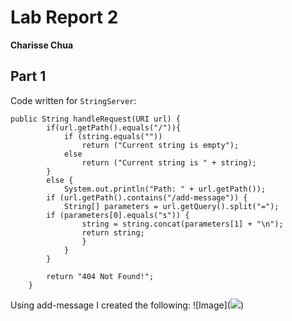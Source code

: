 # **Lab Report 2**
**Charisse Chua**

## Part 1
Code written for `StringServer`: 
```
public String handleRequest(URI url) {
        if(url.getPath().equals("/")){
            if (string.equals(""))
                return ("Current string is empty");
            else
                return ("Current string is " + string);
        }
        else {
            System.out.println("Path: " + url.getPath());
        if (url.getPath().contains("/add-message")) {
            String[] parameters = url.getQuery().split("=");
        if (parameters[0].equals("s")) {
                string = string.concat(parameters[1] + "\n");
                return string;
                }
            }
        }
        
        return "404 Not Found!";
    }
   ```
   
   Using add-message I created the following: 
   ![Image](<a href="https://www.linkpicture.com/view.php?img=LPic63d5ef43787062071634698"><img src="https://www.linkpicture.com/q/Screenshot_20230128_075735.png" type="image"></a>)
